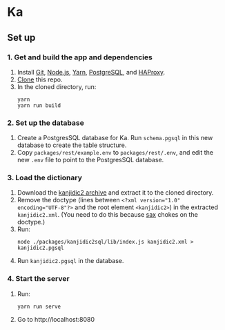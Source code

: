 # Ka

## Set up

### 1. Get and build the app and dependencies

 1. Install [Git], [Node.js], [Yarn], [PostgreSQL], and [HAProxy].
 2. [Clone] this repo.
 3. In the cloned directory, run:
    ```
    yarn
    yarn run build
    ```

[git]: https://help.github.com/articles/set-up-git/#setting-up-git
[node.js]: https://nodejs.org/
[yarn]: https://yarnpkg.com/
[postgresql]: https://www.postgresql.org/
[haproxy]: http://www.haproxy.org/
[clone]: https://help.github.com/articles/cloning-a-repository/

### 2. Set up the database

 1. Create a PostgresSQL database for Ka. Run `schema.pgsql` in this new database to create the table structure.
 2. Copy `packages/rest/example.env` to `packages/rest/.env`, and edit the new `.env` file to point to the PostgresSQL database.

### 3. Load the dictionary
 1. Download the [kanjidic2 archive] and extract it to the cloned directory.
 2. Remove the doctype (lines between `<?xml version="1.0" encoding="UTF-8"?>` and the root element `<kanjidic2>`) in the extracted `kanjidic2.xml`. (You need to do this because [sax] chokes on the doctype.)
 3. Run:
    ```
    node ./packages/kanjidic2sql/lib/index.js kanjidic2.xml > kanjidic2.pgsql
    ```
 4. Run `kanjidic2.pgsql` in the database.

[sax]: https://github.com/isaacs/sax-js
[kanjidic2 archive]: http://www.edrdg.org/kanjidic/kanjidic2.xml.gz

### 4. Start the server

 1. Run:
    ```
    yarn run serve
    ```
 2. Go to http://localhost:8080
